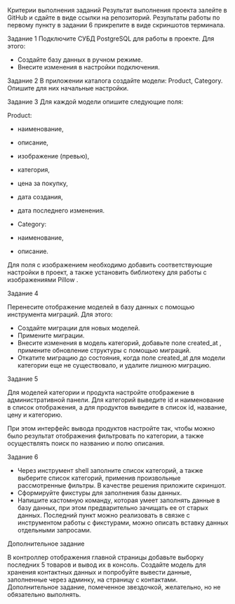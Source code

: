 
Критерии выполнения заданий
Результат выполнения проекта залейте в GitHub и сдайте в виде ссылки на репозиторий.
Результаты работы по первому пункту в задании 6 прикрепите в виде скриншотов терминала.

Задание 1
Подключите СУБД PostgreSQL для работы в проекте. Для этого:

- Создайте базу данных в ручном режиме.
- Внесите изменения в настройки подключения.

Задание 2
В приложении каталога создайте модели: Product,
Category. Опишите для них начальные настройки.

Задание 3
Для каждой модели опишите следующие поля:

Product:
- наименование,
- описание,
- изображение (превью),
- категория,
- цена за покупку,
- дата создания,
- дата последнего изменения.

- Category:
- наименование,
- описание.

Для поля с изображением необходимо добавить соответствующие настройки в проект, а также установить библиотеку для работы с изображениями 
Pillow
.

Задание 4

Перенесите отображение моделей в базу данных с помощью инструмента миграций. Для этого:

- Создайте миграции для новых моделей.
- Примените миграции.
- Внесите изменения в модель категорий, добавьте поле 
created_at
, примените обновление структуры с помощью миграций.
- Откатите миграцию до состояния, когда поле 
created_at
 для модели категории еще не существовало, и удалите лишнюю миграцию.

Задание 5

Для моделей категории и продукта настройте отображение в административной панели. Для категорий выведите id и наименование в список отображения, а для продуктов выведите в список id, название, цену и категорию.

При этом интерфейс вывода продуктов настройте так, чтобы можно было результат отображения фильтровать по категории, а также осуществлять поиск по названию и полю описания.

Задание 6

- Через инструмент shell заполните список категорий, а также выберите список категорий, применив произвольные рассмотренные фильтры. В качестве решения приложите скриншот.
- Сформируйте фикстуры для заполнения базы данных.
- Напишите кастомную команду, которая умеет заполнять данные в базу данных, при этом предварительно зачищать ее от старых данных.
Последний пункт можно реализовать в связке с инструментом работы с фикстурами, можно описать вставку данных отдельными запросами.


Дополнительное задание

В контроллер отображения главной страницы добавьте выборку последних 5 товаров и вывод их в консоль.
Создайте модель для хранения контактных данных и попробуйте вывести данные, заполненные через админку, на страницу с контактами.
Дополнительное задание, помеченное звездочкой, желательно, но не обязательно выполнять.